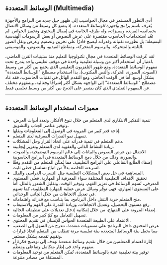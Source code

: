 
## الوسائط المتعددة (Multimedia)

أدى التطور المستمر في مجال الحواسيب إلى ظهور جيل جديد من البرامج والأجهزة يُعرف باسم *برامج وأجهزة الوسائط المتعددة*. إذ يتمتع كل وسيط من وسائل الاتصال بخصائصه الفريدة ومميزاته، وله طرقه الخاصة في إيصال المحتوى وتحفيز الحواس.
لم تَعُد استخدامات الحاسوب مقتصرة على عرض النصوص أو بعض الرسومات الهندسية البسيطة؛ بل تطورت تقنياته وقدراته ليصبح قادرًا على تخزين وتصميم وعرض ونقل الصور الثابتة والمتحركة، والرسوم المتحركة، ومقاطع الفيديو، والنصوص، والموسيقى.

لقد عُرفت الوسائط المتعددة في مجال تكنولوجيا التعليم منذ ستينيات القرن الماضي، باعتبار أن استخدام أكثر من وسيلة تعليمية واحدة في موقف تعليمي واحد يندرج تحت مفهوم الوسائط المتعددة. ومع ظهور التلفزيون التعليمي الذي يجمع بين أكثر من وسيط (الصوت، الصورة، الحركة، والنص المكتوب)، بدأ استخدام مصطلح "الوسائط المتعددة" بشكل أوسع.
أما في الوقت الحاضر، ومع التقدم الهائل في تقنيات الحاسوب، فقد عاد مصطلح "الوسائط المتعددة" إلى الواجهة بشكل أكثر إشراقًا وفعالية، وبمفهوم مختلف عن المفهوم التقليدي الذي كان يقتصر على الدمج بين أكثر من وسيط تعليمي فقط.

---

## مميزات استخدام الوسائط المتعددة

* تنمية التفكير الابتكاري لدى المتعلم من خلال تنوع الأفكار، وتعدد أدوات العرض، وتوفير عناصر الجذب والتشويق.
* إتاحة قدر كبير من المرونة في الوصول إلى المعلومات ونقلها.
* تسهيل نمو القدرات المعرفية لدى المتعلم.
* دعم المتعلم في تنمية قدراته على اتخاذ القرار وحل المشكلات.
* زيادة النشاط الذاتي والعفوية لدى المتعلم وتعزيز إيجابيته.
* الانتقال من عرض النصوص والبيانات إلى عالم الرسوم التوضيحية، والصوت، والصورة، وذلك من خلال دمج الوسائط المتعددة في البرامج الحاسوبية.
* إضفاء الطابع التفاعلي على البرامج التعليمية، مما يُمكّن المتعلم من التقدم وفقًا لسرعته الخاصة بدلاً من اتباع تسلسل خطي ثابت.
* المساهمة في حل بعض المشكلات التعليمية مثل التسرب الدراسي والملل.
* تحقيق الأهداف التعليمية المختلفة سواء المعرفية أو المهارية. فعلى المستوى المعرفي، تُسهم الوسائط في تعزيز الفهم، وتوفير الوقت، وتقليل الشعور بالملل. أما على المستوى المهاري، فهي توفّر وسائل عرض عملية للمهارة المطلوبة، كما تسهم في تعديل الاتجاهات من خلال الجانب الوجداني.
* منح المتعلم حرية التنقل داخل البرنامج، بما يتناسب مع قدراته واهتماماته.
* رفع مستوى التحصيل، وتعديل الاتجاهات، وزيادة القدرة على الفهم والاستيعاب.
* إضفاء المرونة على المنهاج، من خلال إمكانية إدخال تعديلات على تنظيماته الحالية.
* تسهيل التعامل مع كمّ كبير من المعلومات.
* الاعتماد على الطبيعة المتعددة الحواس للإنسان في تقديم المحتوى.
* عرض المحتوى داخل البرنامج على مستويات متعددة، تتدرج من السهل إلى الصعب، مما يجعل بيئة الوسائط المتعددة بيئة تعليمية مرنة تتطلب من المتعلم اتخاذ قرارات وتقييم تقدمه بشكل مستمر.
* إثارة اهتمام المتعلمين من خلال تقديم وسائط متعددة تهدف إلى توضيح فكرة أو مفهوم واحد في إطار متكامل وتفاعلي ومنظّم.
* توفير بيئة تعليمية غنية بالوسائط المتعددة، تُمكن المتعلم من توحيد المعلومات المستقاة من مصادر متنوعة.
